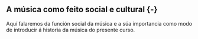 ## A música como feito social e cultural {-}



Aquí falaremos da función social da música e a súa importancia como modo de introducir á historia da música do presente curso.
